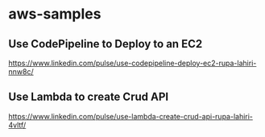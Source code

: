 # aws-samples

## Use CodePipeline to Deploy to an EC2
https://www.linkedin.com/pulse/use-codepipeline-deploy-ec2-rupa-lahiri-nnw8c/

## Use Lambda to create Crud API 
https://www.linkedin.com/pulse/use-lambda-create-crud-api-rupa-lahiri-4vltf/
